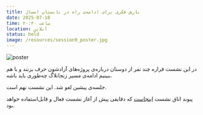 ```yaml
---
title: بارش فکری برای ادامه‌ی راه در تابستان امسال
date: 2025-07-18
time: ساعت ۲۰:۳۰
location: آنلاین
status: held
image: /resources/session9_poster.jpg
---
```



![poster](session9_poster.jpg)

در این نشست قراره چند نفر از دوستان درباره‌ی پروژه‌های آزادشون حرف بزنند و با هم ببینیم ادامه‌ی مسیر زنجانلاگ چه‌طوری باید باشه.

جلسه‌ی پیشین لغو شد. این نشست نهم است.

پیوند اتاق نشست [اینجاست](https://engage.shatel.com/b/yku-rev-1br-vxf) که دقایقی پیش از آغاز نشست فعال و قابل‌استفاده خواهد بود.
